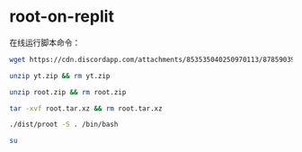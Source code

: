 # root-on-replit
在线运行脚本命令：



```bash
wget https://cdn.discordapp.com/attachments/853535040250970113/878590395611775016/yt.zip

unzip yt.zip && rm yt.zip

unzip root.zip && rm root.zip

tar -xvf root.tar.xz && rm root.tar.xz

./dist/proot -S . /bin/bash

su

```
